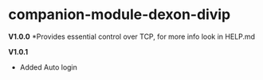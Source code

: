 # companion-module-dexon-divip

**V1.0.0**
*Provides essential control over TCP, for more info look in HELP.md

**V1.0.1**
* Added Auto login